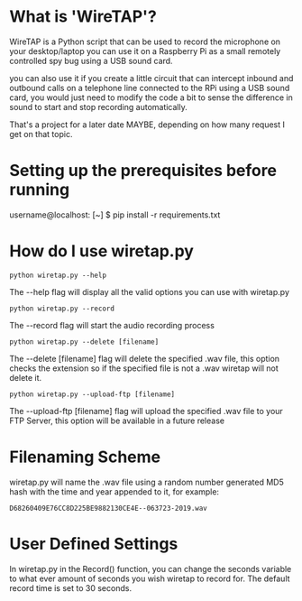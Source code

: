 # What is 'WireTAP'?
WireTAP is a Python script that can be used to record the microphone on your desktop/laptop
you can use it on a Raspberry Pi as a small remotely controlled spy bug using a USB sound card.

you can also use it if you create a little circuit that can intercept inbound and outbound calls
on a telephone line connected to the RPi using a USB sound card, you would just need to modify the
code a bit to sense the difference in sound to start and stop recording automatically.

That's a project for a later date MAYBE, depending on how many request I get on that topic.

# Setting up the prerequisites before running
username@localhost: [~] $ pip install -r requirements.txt

# How do I use wiretap.py
```
python wiretap.py --help
```
The --help flag will display all the valid options you can use with wiretap.py

```
python wiretap.py --record
```
The --record flag will start the audio recording process

```
python wiretap.py --delete [filename]
```
The --delete [filename] flag will delete the specified .wav file, this option checks the extension so if the specified file is not a .wav wiretap will not delete it.

```
python wiretap.py --upload-ftp [filename]
```
The --upload-ftp [filename] flag will upload the specified .wav file to your FTP Server, this option will be available in a future release

# Filenaming Scheme
wiretap.py will name the .wav file using a random number generated MD5 hash with the time and year appended to it, for example:

```
D68260409E76CC8D225BE9882130CE4E--063723-2019.wav
```

# User Defined Settings
In wiretap.py in the Record() function, you can change the seconds variable to what ever amount of seconds you wish wiretap to record for.
The default record time is set to 30 seconds.
